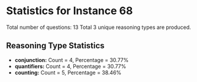 # Statistics for Instance 68
Total number of questions: 13
Total 3 unique reasoning types are produced.
## Reasoning Type Statistics
- **conjunction:** Count = 4, Percentage = 30.77%
- **quantifiers:** Count = 4, Percentage = 30.77%
- **counting:** Count = 5, Percentage = 38.46%
